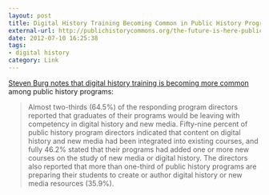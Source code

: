```yaml
---
layout: post
title: Digital History Training Becoming Common in Public History Programs
external-url: http://publichistorycommons.org/the-future-is-here-public-history-education-and-the-rise-of-digital-history/
date: 2012-07-10 16:25:38
tags:
- digital history
category: Link
---
```

[Steven Burg notes that digital history training is becoming more common](http://publichistorycommons.org/the-future-is-here-public-history-education-and-the-rise-of-digital-history/) among public history programs:

> Almost two-thirds (64.5%) of the responding program directors reported that graduates of their programs would be leaving with competency in digital history and new media. Fifty-nine percent of public history program directors indicated that content on digital history and new media had been integrated into existing courses, and fully 46.2% stated that their programs had added one or more new courses on the study of new media or digital history. The directors also reported that more than one-third of public history programs are preparing their students to create or author digital history or new media resources (35.9%).
